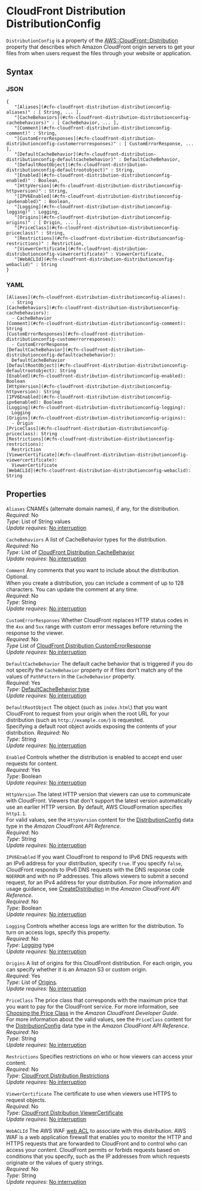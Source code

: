 # CloudFront Distribution DistributionConfig<a name="aws-properties-cloudfront-distribution-distributionconfig"></a>

`DistributionConfig` is a property of the [AWS::CloudFront::Distribution](aws-resource-cloudfront-distribution.md) property that describes which Amazon CloudFront origin servers to get your files from when users request the files through your website or application\.

## Syntax<a name="w4ab1c21c14d295b5"></a>

### JSON<a name="aws-properties-cloudfront-distribution-distributionconfig-syntax.json"></a>

```
{
   "[Aliases](#cfn-cloudfront-distribution-distributionconfig-aliases)" : [ String, ... ],
   "[CacheBehaviors](#cfn-cloudfront-distribution-distributionconfig-cachebehaviors)" : [ CacheBehavior, ... ],
   "[Comment](#cfn-cloudfront-distribution-distributionconfig-comment)" : String,
   "[CustomErrorResponses](#cfn-cloudfront-distribution-distributionconfig-customerrorresponses)" : [ CustomErrorResponse, ... ],
   "[DefaultCacheBehavior](#cfn-cloudfront-distribution-distributionconfig-defaultcachebehavior)" : DefaultCacheBehavior,
   "[DefaultRootObject](#cfn-cloudfront-distribution-distributionconfig-defaultrootobject)" : String,
   "[Enabled](#cfn-cloudfront-distribution-distributionconfig-enabled)" : Boolean,
   "[HttpVersion](#cfn-cloudfront-distribution-distributionconfig-httpversion)" : String,
   "[IPV6Enabled](#cfn-cloudfront-distribution-distributionconfig-ipv6enabled)" : Boolean,
   "[Logging](#cfn-cloudfront-distribution-distributionconfig-logging)" : Logging,
   "[Origins](#cfn-cloudfront-distribution-distributionconfig-origins)" : [ Origin, ... ],
   "[PriceClass](#cfn-cloudfront-distribution-distributionconfig-priceclass)" : String,
   "[Restrictions](#cfn-cloudfront-distribution-distributionconfig-restrictions)" : Restriction,
   "[ViewerCertificate](#cfn-cloudfront-distribution-distributionconfig-viewercertificate)" : ViewerCertificate,
   "[WebACLId](#cfn-cloudfront-distribution-distributionconfig-webaclid)" : String
}
```

### YAML<a name="aws-properties-cloudfront-distribution-distributionconfig-syntax.yaml"></a>

```
[Aliases](#cfn-cloudfront-distribution-distributionconfig-aliases):
  - String
[CacheBehaviors](#cfn-cloudfront-distribution-distributionconfig-cachebehaviors):
  - CacheBehavior
[Comment](#cfn-cloudfront-distribution-distributionconfig-comment): String
[CustomErrorResponses](#cfn-cloudfront-distribution-distributionconfig-customerrorresponses):
  - CustomErrorResponse
[DefaultCacheBehavior](#cfn-cloudfront-distribution-distributionconfig-defaultcachebehavior):
  DefaultCacheBehavior
[DefaultRootObject](#cfn-cloudfront-distribution-distributionconfig-defaultrootobject): String
[Enabled](#cfn-cloudfront-distribution-distributionconfig-enabled): Boolean
[HttpVersion](#cfn-cloudfront-distribution-distributionconfig-httpversion): String
[IPV6Enabled](#cfn-cloudfront-distribution-distributionconfig-ipv6enabled): Boolean
[Logging](#cfn-cloudfront-distribution-distributionconfig-logging):
  Logging
[Origins](#cfn-cloudfront-distribution-distributionconfig-origins):
  - Origin
[PriceClass](#cfn-cloudfront-distribution-distributionconfig-priceclass): String
[Restrictions](#cfn-cloudfront-distribution-distributionconfig-restrictions):
  Restriction
[ViewerCertificate](#cfn-cloudfront-distribution-distributionconfig-viewercertificate):
  ViewerCertificate
[WebACLId](#cfn-cloudfront-distribution-distributionconfig-webaclid): String
```

## Properties<a name="w4ab1c21c14d295b7"></a>

`Aliases`  <a name="cfn-cloudfront-distribution-distributionconfig-aliases"></a>
CNAMEs \(alternate domain names\), if any, for the distribution\.  
*Required*: No  
*Type*: List of String values  
*Update requires*: [No interruption](using-cfn-updating-stacks-update-behaviors.md#update-no-interrupt)

`CacheBehaviors`  <a name="cfn-cloudfront-distribution-distributionconfig-cachebehaviors"></a>
A list of CacheBehavior types for the distribution\.  
*Required*: No  
*Type*: List of [CloudFront Distribution CacheBehavior](aws-properties-cloudfront-distribution-cachebehavior.md)  
*Update requires*: [No interruption](using-cfn-updating-stacks-update-behaviors.md#update-no-interrupt)

`Comment`  <a name="cfn-cloudfront-distribution-distributionconfig-comment"></a>
Any comments that you want to include about the distribution\. Optional\.  
When you create a distribution, you can include a comment of up to 128 characters\. You can update the comment at any time\.  
*Required*: No  
*Type*: String  
*Update requires*: [No interruption](using-cfn-updating-stacks-update-behaviors.md#update-no-interrupt)

`CustomErrorResponses`  <a name="cfn-cloudfront-distribution-distributionconfig-customerrorresponses"></a>
Whether CloudFront replaces HTTP status codes in the `4xx` and `5xx` range with custom error messages before returning the response to the viewer\.  
*Required*: No  
*Type* List of [CloudFront Distribution CustomErrorResponse](aws-properties-cloudfront-distribution-customerrorresponse.md)  
*Update requires*: [No interruption](using-cfn-updating-stacks-update-behaviors.md#update-no-interrupt)

`DefaultCacheBehavior`  <a name="cfn-cloudfront-distribution-distributionconfig-defaultcachebehavior"></a>
The default cache behavior that is triggered if you do not specify the `CacheBehavior` property or if files don't match any of the values of `PathPattern` in the `CacheBehavior` property\.  
*Required*: Yes  
*Type*: [DefaultCacheBehavior type](aws-properties-cloudfront-distribution-defaultcachebehavior.md)  
*Update requires*: [No interruption](using-cfn-updating-stacks-update-behaviors.md#update-no-interrupt)

`DefaultRootObject`  <a name="cfn-cloudfront-distribution-distributionconfig-defaultrootobject"></a>
The object \(such as `index.html`\) that you want CloudFront to request from your origin when the root URL for your distribution \(such as `http://example.com/`\) is requested\.  
Specifying a default root object avoids exposing the contents of your distribution\.
*Required*: No  
*Type*: String  
*Update requires*: [No interruption](using-cfn-updating-stacks-update-behaviors.md#update-no-interrupt)

`Enabled`  <a name="cfn-cloudfront-distribution-distributionconfig-enabled"></a>
Controls whether the distribution is enabled to accept end user requests for content\.  
*Required*: Yes  
*Type*: Boolean  
*Update requires*: [No interruption](using-cfn-updating-stacks-update-behaviors.md#update-no-interrupt)

`HttpVersion`  <a name="cfn-cloudfront-distribution-distributionconfig-httpversion"></a>
The latest HTTP version that viewers can use to communicate with CloudFront\. Viewers that don't support the latest version automatically use an earlier HTTP version\. By default, AWS CloudFormation specifies `http1.1`\.  
For valid values, see the `HttpVersion` content for the [DistributionConfig](https://docs.aws.amazon.com/cloudfront/latest/APIReference/API_DistributionConfig.html) data type in the *Amazon CloudFront API Reference*\.  
*Required*: No  
*Type*: String  
*Update requires*: [No interruption](using-cfn-updating-stacks-update-behaviors.md#update-no-interrupt)

`IPV6Enabled`  <a name="cfn-cloudfront-distribution-distributionconfig-ipv6enabled"></a>
If you want CloudFront to respond to IPv6 DNS requests with an IPv6 address for your distribution, specify `true`\. If you specify `false`, CloudFront responds to IPv6 DNS requests with the DNS response code `NOERROR` and with no IP addresses\. This allows viewers to submit a second request, for an IPv4 address for your distribution\. For more information and usage guidance, see [CreateDistribution](https://docs.aws.amazon.com/cloudfront/latest/APIReference/API_CreateDistribution.html#cloudfront-CreateDistribution-request-IsIPV6Enabled) in the *Amazon CloudFront API Reference*\.  
*Required*: No  
*Type*: Boolean  
*Update requires*: [No interruption](using-cfn-updating-stacks-update-behaviors.md#update-no-interrupt)

`Logging`  <a name="cfn-cloudfront-distribution-distributionconfig-logging"></a>
Controls whether access logs are written for the distribution\. To turn on access logs, specify this property\.  
*Required*: No  
*Type*: [Logging](aws-properties-cloudfront-distribution-logging.md) type  
*Update requires*: [No interruption](using-cfn-updating-stacks-update-behaviors.md#update-no-interrupt)

`Origins`  <a name="cfn-cloudfront-distribution-distributionconfig-origins"></a>
A list of origins for this CloudFront distribution\. For each origin, you can specify whether it is an Amazon S3 or custom origin\.  
*Required*: Yes  
*Type*: List of [Origins](aws-properties-cloudfront-distribution-origin.md)\.  
*Update requires*: [No interruption](using-cfn-updating-stacks-update-behaviors.md#update-no-interrupt)

`PriceClass`  <a name="cfn-cloudfront-distribution-distributionconfig-priceclass"></a>
The price class that corresponds with the maximum price that you want to pay for the CloudFront service\. For more information, see [Choosing the Price Class](https://docs.aws.amazon.com/AmazonCloudFront/latest/DeveloperGuide/PriceClass.html) in the *Amazon CloudFront Developer Guide*\.  
For more information about the valid values, see the `PriceClass` content for the [DistributionConfig](https://docs.aws.amazon.com/cloudfront/latest/APIReference/API_DistributionConfig.html) data type in the *Amazon CloudFront API Reference*\.  
*Required*: No  
*Type*: String  
*Update requires*: [No interruption](using-cfn-updating-stacks-update-behaviors.md#update-no-interrupt)

`Restrictions`  <a name="cfn-cloudfront-distribution-distributionconfig-restrictions"></a>
Specifies restrictions on who or how viewers can access your content\.  
*Required*: No  
*Type*: [CloudFront Distribution Restrictions](aws-properties-cloudfront-distribution-restrictions.md)  
*Update requires*: [No interruption](using-cfn-updating-stacks-update-behaviors.md#update-no-interrupt)

`ViewerCertificate`  <a name="cfn-cloudfront-distribution-distributionconfig-viewercertificate"></a>
The certificate to use when viewers use HTTPS to request objects\.  
*Required*: No  
*Type*: [CloudFront Distribution ViewerCertificate](aws-properties-cloudfront-distribution-viewercertificate.md)  
*Update requires*: [No interruption](using-cfn-updating-stacks-update-behaviors.md#update-no-interrupt)

`WebACLId`  <a name="cfn-cloudfront-distribution-distributionconfig-webaclid"></a>
The AWS WAF [web ACL](aws-resource-waf-webacl.md) to associate with this distribution\. AWS WAF is a web application firewall that enables you to monitor the HTTP and HTTPS requests that are forwarded to CloudFront and to control who can access your content\. CloudFront permits or forbids requests based on conditions that you specify, such as the IP addresses from which requests originate or the values of query strings\.  
*Required*: No  
*Type*: String  
*Update requires*: [No interruption](using-cfn-updating-stacks-update-behaviors.md#update-no-interrupt)